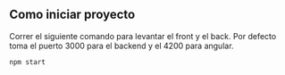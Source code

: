 ## Como iniciar proyecto

Correr el siguiente comando para levantar el front y el back. Por defecto toma el puerto 3000 para el backend y el 4200 para angular.
```bash
npm start
```

